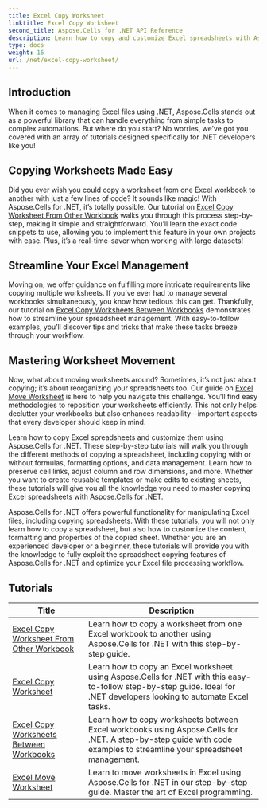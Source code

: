 ```yaml
---
title: Excel Copy Worksheet
linktitle: Excel Copy Worksheet
second_title: Aspose.Cells for .NET API Reference
description: Learn how to copy and customize Excel spreadsheets with Aspose.Cells for .NET. Detailed tutorials to master data manipulation and formatting.
type: docs
weight: 16
url: /net/excel-copy-worksheet/
---
```

## Introduction

When it comes to managing Excel files using .NET, Aspose.Cells stands out as a powerful library that can handle everything from simple tasks to complex automations. But where do you start? No worries, we’ve got you covered with an array of tutorials designed specifically for .NET developers like you!

## Copying Worksheets Made Easy

Did you ever wish you could copy a worksheet from one Excel workbook to another with just a few lines of code? It sounds like magic! With Aspose.Cells for .NET, it’s totally possible. Our tutorial on [Excel Copy Worksheet From Other Workbook](./excel-copy-worksheet-from-other-workbook/) walks you through this process step-by-step, making it simple and straightforward. You’ll learn the exact code snippets to use, allowing you to implement this feature in your own projects with ease. Plus, it’s a real-time-saver when working with large datasets!

## Streamline Your Excel Management

Moving on, we offer guidance on fulfilling more intricate requirements like copying multiple worksheets. If you’ve ever had to manage several workbooks simultaneously, you know how tedious this can get. Thankfully, our tutorial on [Excel Copy Worksheets Between Workbooks](./excel-copy-worksheets-between-workbooks/) demonstrates how to streamline your spreadsheet management. With easy-to-follow examples, you’ll discover tips and tricks that make these tasks breeze through your workflow.

## Mastering Worksheet Movement

Now, what about moving worksheets around? Sometimes, it’s not just about copying; it’s about reorganizing your spreadsheets too. Our guide on [Excel Move Worksheet](./excel-move-worksheet/) is here to help you navigate this challenge. You’ll find easy methodologies to reposition your worksheets efficiently. This not only helps declutter your workbooks but also enhances readability—important aspects that every developer should keep in mind.

Learn how to copy Excel spreadsheets and customize them using Aspose.Cells for .NET. These step-by-step tutorials will walk you through the different methods of copying a spreadsheet, including copying with or without formulas, formatting options, and data management. Learn how to preserve cell links, adjust column and row dimensions, and more. Whether you want to create reusable templates or make edits to existing sheets, these tutorials will give you all the knowledge you need to master copying Excel spreadsheets with Aspose.Cells for .NET.

Aspose.Cells for .NET offers powerful functionality for manipulating Excel files, including copying spreadsheets. With these tutorials, you will not only learn how to copy a spreadsheet, but also how to customize the content, formatting and properties of the copied sheet. Whether you are an experienced developer or a beginner, these tutorials will provide you with the knowledge to fully exploit the spreadsheet copying features of Aspose.Cells for .NET and optimize your Excel file processing workflow.

## Tutorials 
| Title | Description |
| --- | --- |
| [Excel Copy Worksheet From Other Workbook](./excel-copy-worksheet-from-other-workbook/) | Learn how to copy a worksheet from one Excel workbook to another using Aspose.Cells for .NET with this step-by-step guide. |  
| [Excel Copy Worksheet](./excel-copy-worksheet/) | Learn how to copy an Excel worksheet using Aspose.Cells for .NET with this easy-to-follow step-by-step guide. Ideal for .NET developers looking to automate Excel tasks. |  
| [Excel Copy Worksheets Between Workbooks](./excel-copy-worksheets-between-workbooks/) | Learn how to copy worksheets between Excel workbooks using Aspose.Cells for .NET. A step-by-step guide with code examples to streamline your spreadsheet management. |  
| [Excel Move Worksheet](./excel-move-worksheet/) | Learn to move worksheets in Excel using Aspose.Cells for .NET in our step-by-step guide. Master the art of Excel programming. |  
